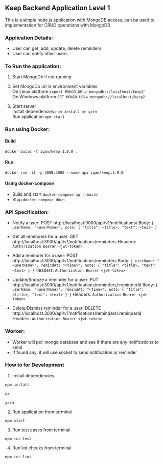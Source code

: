 ## Keep Backend Application Level 1
This is a simple node.js application with MongoDB access, can be used to implementation for CRUD operations with MongoDB

### Application Details:
- User can get, add, update, delete reminders
- User can notify other users

### To Run the application:
1. Start MongoDb if not running

2. Set MongoDb url in environment variables <br/>
On Linux platform ```export MONGO_URL='mongodb://localhost/keep2'``` <br/>
On Windows platform ```SET MONGO_URL='mongodb://localhost/keep2' ```

3. Start server <br/>
Install dependencies ``` npm install or yarn ``` <br/>
Run application ``` npm start ```

### Run using Docker:
#### Build
```docker build -t iqan/keep:1.0.0 . ```
#### Run
```docker run -it -p 3000:3000 --name api iqan/keep:1.0.0 ```

#### Using docker-compose
- Build and start
```docker-compose up --build ```
- Stop
```docker-compose down ```

### API Specification:

- Notify a user: 
POST http://localhost:3000/api/v1/notifications/
Body: ```{ userName: "<userName>", note: { "title": <title>, "text": <text> }```

- Get all reminders for a user: 
GET http://localhost:3000/api/v1/notifications/reminders
Headers: ```Authorization Bearer <jwt-token>```

- Add a reminder for a user: 
POST http://localhost:3000/api/v1/notifications/reminders
Body: ```{ userName: "<userName>", remindAt: "<time>", note: { "title": <title>, "text": <text> } }```
Headers: ```Authorization Bearer <jwt-token>```

- Update/Snooze a reminder for a user: 
PUT http://localhost:3000/api/v1/notifications/reminders/:reminderId
Body: ```{ userName: "<userName>", remindAt: "<time>", note: { "title": <title>, "text": <text> } }```
Headers: ```Authorization Bearer <jwt-token>```

- Delete/Dismiss reminder for a user: 
DELETE http://localhost:3000/api/v1/notifications/reminders/:reminderId
Headers: ```Authorization Bearer <jwt-token>```

### Worker:

- Worker will poll mongo database and see if there are any notifications to send
- If found any, it will use socket to send notification or reminder

### How to for Development

1. Install dependencies

```
npm install
```

or

```
yarn
```

2. Run application from terminal

```
npm start
```

3. Run test cases from terminal

```
npm run test
```

4. Run lint checks from terminal

```
npm run lint
```
